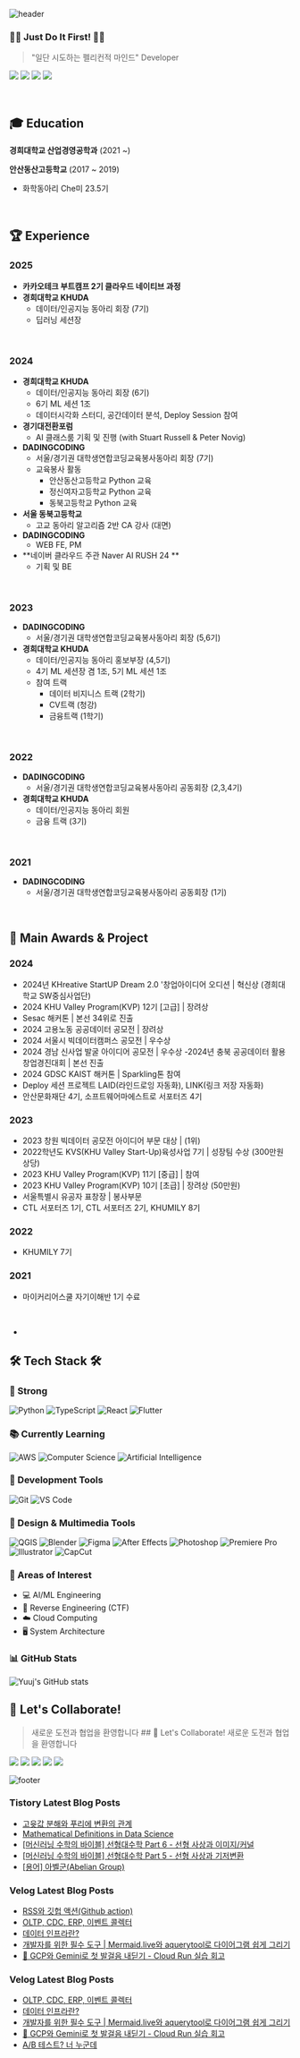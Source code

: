 ![header](https://capsule-render.vercel.app/api?type=waving&color=timeGradient&height=200&section=header&text=YujinJeong&fontSize=50&animation=fadeIn&desc=Pelican%20Mindset%20Developer%20🦈&descAlignY=70)

<div align="left">
  
  ### 🏃‍♀️ Just Do It First! 🏃‍♀️
  > "일단 시도하는 펠리컨적 마인드" Developer


<a href="https://github.com/YuujInJeong/" target="_blank"><img src="https://img.shields.io/badge/GitHub-181717?style=flat-square&logo=GitHub&logoColor=white"/></a>
<a href="https://www.instagram.com/dbwlswjd_/" target="_blank"><img src="https://img.shields.io/badge/Instagram-E4405F?style=flat-square&logo=Instagram&logoColor=white"/></a>
<a href="mailto:yujin010917@khu.ac.kr" target="_blank"><img src="https://img.shields.io/badge/yujin010917@khu.ac.kr-EA4335?style=flat-square&logo=Gmail&logoColor=white"/></a>
<a href="https://velog.io/@yujin_jeong/posts" target="_blank"><img src="https://img.shields.io/badge/Velog-3DDC84?style=flat-square&logo=Blogger&logoColor=white"/></a>
  
  <br>
  
  ## 🎓 Education
  
  **경희대학교 산업경영공학과** (2021 ~)
  
  **안산동산고등학교** (2017 ~ 2019)
  - 화학동아리 Che미 23.5기
  
  <br>

## 🏆 Experience

### 2025
- **카카오테크 부트캠프 2기 클라우드 네이티브 과정**
- **경희대학교 KHUDA** 
  - 데이터/인공지능 동아리 회장 (7기)
  - 딥러닝 세션장

<br>

### 2024
- **경희대학교 KHUDA** 
  - 데이터/인공지능 동아리 회장 (6기)
  - 6기 ML 세션 1조
  - 데이터시각화 스터디, 공간데이터 분석, Deploy Session 참여
- **경기대전환포럼**
  - AI 클래스룸 기획 및 진행 (with Stuart Russell & Peter Novig)
- **DADINGCODING**
  - 서울/경기권 대학생연합코딩교육봉사동아리 회장 (7기)
  - 교육봉사 활동
    - 안산동산고등학교 Python 교육
    - 정신여자고등학교 Python 교육
    - 동북고등학교 Python 교육
- **서울 동북고등학교** 
  - 고교 동아리 알고리즘 2반 CA 강사 (대면)
- **DADINGCODING**
  - WEB FE, PM
- **네이버 클라우드 주관 Naver AI RUSH 24 **
  - 기획 및 BE

<br>

### 2023
- **DADINGCODING**
  - 서울/경기권 대학생연합코딩교육봉사동아리 회장 (5,6기)
- **경희대학교 KHUDA**
  - 데이터/인공지능 동아리 홍보부장 (4,5기)
  - 4기 ML 세션장 겸 1조, 5기 ML 세션 1조
  - 참여 트랙
    - 데이터 비지니스 트랙 (2학기)
    - CV트랙 (청강)
    - 금융트랙 (1학기)

<br>

### 2022
- **DADINGCODING**
  - 서울/경기권 대학생연합코딩교육봉사동아리 공동회장 (2,3,4기)
- **경희대학교 KHUDA**
  - 데이터/인공지능 동아리 회원
  - 금융 트랙 (3기)

<br>

### 2021
- **DADINGCODING**
  - 서울/경기권 대학생연합코딩교육봉사동아리 공동회장 (1기)

<br>

## 🏅 Main Awards & Project
### 2024
- 2024년 KHreative StartUP Dream 2.0 '창업아이디어 오디션 | 혁신상 (경희대학교 SW중심사업단)
- 2024 KHU Valley Program(KVP) 12기 [고급] | 장려상
- Sesac 해커톤 | 본선 34위로 진출
- 2024 고용노동 공공데이터 공모전 | 장려상
- 2024 서울시 빅데이터캠퍼스 공모전 | 우수상
- 2024 경남 신사업 발굴 아이디어 공모전 | 우수상
 -2024년 충북 공공데이터 활용 창업경진대회 | 본선 진출
- 2024 GDSC KAIST 해커톤 | Sparkling톤 참여
- Deploy 세션 프로젝트 LAID(라인드로잉 자동화), LINK(링크 저장 자동화)
- 안산문화재단 4기, 소프트웨어마에스트로 서포터즈 4기

  
### 2023
- 2023 창원 빅데이터 공모전 아이디어 부문 대상 | (1위)
- 2022학년도 KVS(KHU Valley Start-Up)육성사업 7기 | 성장팀 수상 (300만원 상당)
- 2023 KHU Valley Program(KVP) 11기 [중급] | 참여
- 2023 KHU Valley Program(KVP) 10기 [초급] | 장려상 (50만원)
- 서울특별시 유공자 표창장 | 봉사부문 
- CTL 서포터즈 1기, CTL 서포터즈 2기, KHUMILY 8기

### 2022
- KHUMILY 7기

### 2021
- 마이커리어스쿨 자기이해반 1기 수료



<br>


- 

  ## 🛠 Tech Stack 🛠
  
  ### 💪 Strong
  ![Python](https://img.shields.io/badge/Python-3776AB?style=flat-square&logo=Python&logoColor=white)
  ![TypeScript](https://img.shields.io/badge/TypeScript-3178C6?style=flat-square&logo=typescript&logoColor=white)
  ![React](https://img.shields.io/badge/React-61DAFB?style=flat-square&logo=React&logoColor=black)
  ![Flutter](https://img.shields.io/badge/Flutter-02569B?style=flat-square&logo=flutter&logoColor=white)
  
  ### 📚 Currently Learning
  ![AWS](https://img.shields.io/badge/AWS-232F3E?style=flat-square&logo=amazon-aws&logoColor=white)
  ![Computer Science](https://img.shields.io/badge/Computer%20Science-FF6B6B?style=flat-square&logo=canonical&logoColor=white)
  ![Artificial Intelligence](https://img.shields.io/badge/Artificial%20Intelligence-00B2FF?style=flat-square&logo=ai&logoColor=white)
  
  ### 🔨 Development Tools
  ![Git](https://img.shields.io/badge/Git-F05032?style=flat-square&logo=git&logoColor=white)
  ![VS Code](https://img.shields.io/badge/VS%20Code-007ACC?style=flat-square&logo=visual-studio-code&logoColor=white)
  
  ### 🎨 Design & Multimedia Tools
  ![QGIS](https://img.shields.io/badge/QGIS-589632?style=flat-square&logo=qgis&logoColor=white)
  ![Blender](https://img.shields.io/badge/Blender-F5792A?style=flat-square&logo=blender&logoColor=white)
  ![Figma](https://img.shields.io/badge/Figma-F24E1E?style=flat-square&logo=figma&logoColor=white)
  ![After Effects](https://img.shields.io/badge/After%20Effects-9999FF?style=flat-square&logo=adobe-after-effects&logoColor=white)
  ![Photoshop](https://img.shields.io/badge/Photoshop-31A8FF?style=flat-square&logo=adobe-photoshop&logoColor=white)
  ![Premiere Pro](https://img.shields.io/badge/Premiere%20Pro-9999FF?style=flat-square&logo=adobe-premiere-pro&logoColor=white)
  ![Illustrator](https://img.shields.io/badge/Illustrator-FF9A00?style=flat-square&logo=adobe-illustrator&logoColor=white)
  ![CapCut](https://img.shields.io/badge/CapCut-000000?style=flat-square&logo=capcut&logoColor=white)
  
  ### 👀 Areas of Interest
  - 💻 AI/ML Engineering
  - 🔐 Reverse Engineering (CTF)
  - ☁️ Cloud Computing
  - 🖥️ System Architecture
  
  ### 📊 GitHub Stats
  ![Yuuj's GitHub stats](https://github-readme-stats.vercel.app/api?username=YuujInJeong&show_icons=true&theme=radical)
  <btr>
  
  ## 🤝 Let's Collaborate!
  > 새로운 도전과 협업을 환영합니다
    ## 🤝 Let's Collaborate!
> 새로운 도전과 협업을 환영합니다
> 
<a href="https://github.com/YuujInJeong/" target="_blank"><img src="https://img.shields.io/badge/GitHub-181717?style=flat-square&logo=GitHub&logoColor=white"/></a>
<a href="https://www.instagram.com/dbwlswjd_/" target="_blank"><img src="https://img.shields.io/badge/Instagram-E4405F?style=flat-square&logo=Instagram&logoColor=white"/></a>
<a href="mailto:yujin010917@khu.ac.kr" target="_blank"><img src="https://img.shields.io/badge/yujin010917@khu.ac.kr-EA4335?style=flat-square&logo=Gmail&logoColor=white"/></a>
<a href="https://velog.io/@yujin_jeong/posts" target="_blank"><img src="https://img.shields.io/badge/Velog-3DDC84?style=flat-square&logo=Blogger&logoColor=white"/></a>
<a href="https://realalpaca01.tistory.com/" target="_blank"><img src="https://img.shields.io/badge/Tistory-000000?style=flat-square&logo=Tistory&logoColor=white"/></a>

    
</div>

![footer](https://capsule-render.vercel.app/api?type=waving&color=timeGradient&height=100&section=footer)

### Tistory Latest Blog Posts

- [고윳값 분해와 푸리에 변환의 관계](https://realalpaca01.tistory.com/entry/%EA%B3%A0%EC%9C%B3%EA%B0%92-%EB%B6%84%ED%95%B4%EC%99%80-%ED%91%B8%EB%A6%AC%EC%97%90-%EB%B3%80%ED%99%98%EC%9D%98-%EA%B4%80%EA%B3%84)
- [Mathematical Definitions in Data Science](https://realalpaca01.tistory.com/entry/Mathematical-Definitions-in-Data-Science)
- [[머신러닝 수학의 바이블] 선형대수학 Part 6 - 선형 사상과 이미지/커널](https://realalpaca01.tistory.com/entry/%EB%A8%B8%EC%8B%A0%EB%9F%AC%EB%8B%9D-%EC%88%98%ED%95%99%EC%9D%98-%EB%B0%94%EC%9D%B4%EB%B8%94-%EC%84%A0%ED%98%95%EB%8C%80%EC%88%98%ED%95%99-Part-6-%EC%84%A0%ED%98%95-%EC%82%AC%EC%83%81%EA%B3%BC-%EC%9D%B4%EB%AF%B8%EC%A7%80%EC%BB%A4%EB%84%90)
- [[머신러닝 수학의 바이블] 선형대수학 Part 5 - 선형 사상과 기저변환](https://realalpaca01.tistory.com/entry/%EB%A8%B8%EC%8B%A0%EB%9F%AC%EB%8B%9D-%EC%88%98%ED%95%99%EC%9D%98-%EB%B0%94%EC%9D%B4%EB%B8%94-%EC%84%A0%ED%98%95%EB%8C%80%EC%88%98%ED%95%99-Part-5-%EC%84%A0%ED%98%95-%EC%82%AC%EC%83%81%EA%B3%BC-%EA%B8%B0%EC%A0%80%EB%B3%80%ED%99%98)
- [[용어] 아벨군(Abelian Group)](https://realalpaca01.tistory.com/entry/%EC%9A%A9%EC%96%B4-%EC%95%84%EB%B2%A8%EA%B5%B0Abelian-Group)

### Velog Latest Blog Posts

- [RSS와 깃헙 액션(Github action)](https://velog.io/@yujin_jeong/RSS%EC%99%80-%EA%B9%83%ED%97%99-%EC%95%A1%EC%85%98Github-action)
- [OLTP, CDC, ERP, 이벤트 콜렉터](https://velog.io/@yujin_jeong/OLTP-CDC-ERP-%EC%9D%B4%EB%B2%A4%ED%8A%B8-%EC%BD%9C%EB%A0%89%ED%84%B0)
- [데이터 인프라란?](https://velog.io/@yujin_jeong/%EB%8D%B0%EC%9D%B4%ED%84%B0-%EC%9D%B8%ED%94%84%EB%9D%BC%EB%9E%80)
- [개발자를 위한 필수 도구 | Mermaid.live와 aquerytool로 다이어그램 쉽게 그리기](https://velog.io/@yujin_jeong/mermaidaquerytool)
- [🚀 GCP와 Gemini로 첫 발걸음 내딛기 - Cloud Run 실습 회고](https://velog.io/@yujin_jeong/GCP%EC%99%80-Gemini%EB%A1%9C-%EC%B2%AB-%EB%B0%9C%EA%B1%B8%EC%9D%8C-%EB%82%B4%EB%94%9B%EA%B8%B0-Cloud-Run-%EC%8B%A4%EC%8A%B5-%ED%9A%8C%EA%B3%A0)
### Velog Latest Blog Posts

- [OLTP, CDC, ERP, 이벤트 콜렉터](https://velog.io/@yujin_jeong/OLTP-CDC-ERP-%EC%9D%B4%EB%B2%A4%ED%8A%B8-%EC%BD%9C%EB%A0%89%ED%84%B0)
- [데이터 인프라란?](https://velog.io/@yujin_jeong/%EB%8D%B0%EC%9D%B4%ED%84%B0-%EC%9D%B8%ED%94%84%EB%9D%BC%EB%9E%80)
- [개발자를 위한 필수 도구 | Mermaid.live와 aquerytool로 다이어그램 쉽게 그리기](https://velog.io/@yujin_jeong/mermaidaquerytool)
- [🚀 GCP와 Gemini로 첫 발걸음 내딛기 - Cloud Run 실습 회고](https://velog.io/@yujin_jeong/GCP%EC%99%80-Gemini%EB%A1%9C-%EC%B2%AB-%EB%B0%9C%EA%B1%B8%EC%9D%8C-%EB%82%B4%EB%94%9B%EA%B8%B0-Cloud-Run-%EC%8B%A4%EC%8A%B5-%ED%9A%8C%EA%B3%A0)
- [A/B 테스트? 너 누군데](https://velog.io/@yujin_jeong/AB-%ED%85%8C%EC%8A%A4%ED%8A%B8-%EB%84%88-%EB%88%84%EA%B5%B0%EB%8D%B0-13bkcbei)
